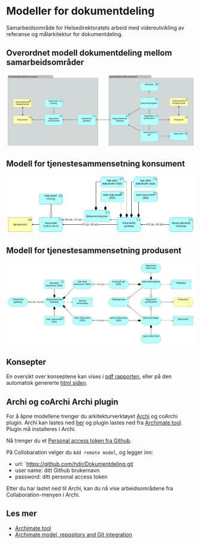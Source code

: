 # Modeller for dokumentdeling

Samarbeidsområde for Helsedirektoratets arbeid med videreutvikling av referanse og målarkitektur for dokumentdeling.

## Overordnet modell dokumentdeling mellom samarbeidsområder

![Viewpoint](https://github.com/hdir/Dokumentdeling/blob/gh-pages/id-ed54bc5ad0d34e9eaeec544f73517eb6/images/id-31768dd20f254da597573a8bb9ae1096.png)

## Modell for tjenestesammensetning konsument

![Viewpoint](https://github.com/hdir/Dokumentdeling/blob/gh-pages/id-ed54bc5ad0d34e9eaeec544f73517eb6/images/id-ece74c10caf4485db58a4ed96f6f06f8.png)

## Modell for tjenestesammensetning produsent

![Viewpoint](https://github.com/hdir/Dokumentdeling/blob/gh-pages/id-ed54bc5ad0d34e9eaeec544f73517eb6/images/id-cc7d317a9e1446fd85a30ddc9f1d3f89.png)

## Konsepter

En oversikt over konseptene kan vises i [pdf rapporten](https://github.com/hdir/Dokumentdeling/blob/gh-pages/Dokumentdeling.pdf), eller på den automatisk genererte [html siden](https://hdir.github.io/Dokumentdeling/).

## Archi og coArchi Archi plugin

For å åpne modellene trenger du arkitekturverktøyet [Archi](https://www.archimatetool.com/) og coArchi plugin. Archi kan lastes ned [her](https://www.archimatetool.com/download/) og plugin lastes ned fra [Archimate tool](https://www.archimatetool.com/plugins/#coArchi). Plugin må installeres i Archi.

Nå trenger du et [Personal access token fra Github](https://github.com/settings/tokens).

På Collobaration velger du `Add remote model`, og legger inn:

* url: `https://github.com/hdir/Dokumentdeling.git
* user name: ditt Github brukernavn
* password: ditt personal access token

Etter du har lastet ned til Archi, kan du nå vise arbeidsområdene fra Collaboration-menyen i Archi.

## Les mer

* [Archimate tool](https://www.archimatetool.com/)
* [Archimate model, repository and Git integration](https://github.com/markusvanaardt/readme-coArchi)
